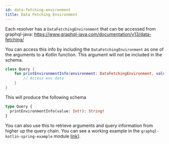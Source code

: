 ```yaml
---
id: data-fetching-environment 
title: Data Fetching Environment
---
```

Each resolver has a `DataFetchingEnvironment` that can be accessed from graphql-java:
https://www.graphql-java.com/documentation/v13/data-fetching/

You can access this info by including the `DataFetchingEnvironment` as one of the arguments to a Kotlin function. This
argument will not be included in the schema.

```kotlin
class Query {
    fun printEnvironmentInfo(environment: DataFetchingEnvironment, value: Int): String {
        // Access env data
    }
}
```

This will produce the following schema

```graphql
type Query {
  printEnvironmentInfo(value: Int!): String!
}
```

You can also use this to retrieve arguments and query information from higher up the query chain. You can see a working
example in the `graphql-kotlin-spring-example` module
[link](https://github.com/ExpediaGroup/graphql-kotlin/blob/master/examples/spring/src/main/kotlin/com/expediagroup/graphql/examples/query/EnvironmentQuery.kt)].
